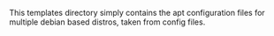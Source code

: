 This templates directory simply contains the apt configuration files for multiple debian based distros, taken from config files. 
